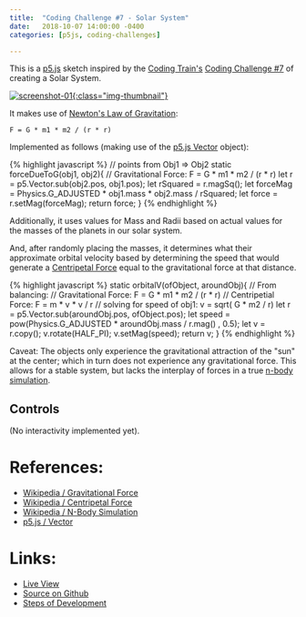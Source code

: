 ```yaml
---
title:  "Coding Challenge #7 - Solar System"
date:   2018-10-07 14:00:00 -0400
categories: [p5js, coding-challenges]

---
```


This is a [p5.js][p5js-home] sketch inspired by the [Coding Train's][coding-train] [Coding Challenge #7][ct-challenge-7] of creating a Solar System.

[![screenshot-01][screenshot-01]{:class="img-thumbnail"}][live-view]

It makes use of [Newton's Law of Gravitation][wikipedia-gravitation]:

`
F = G * m1 * m2 / (r * r)
`

Implemented as follows (making use of the [p5.js Vector][p5js-vector] object):

{% highlight javascript %}
// points from Obj1 => Obj2
static forceDueToG(obj1, obj2){
  // Gravitational Force: F = G * m1 * m2 / (r * r)
  let r = p5.Vector.sub(obj2.pos, obj1.pos);
  let rSquared = r.magSq();
  let forceMag = Physics.G_ADJUSTED * obj1.mass * obj2.mass / rSquared;
  let force = r.setMag(forceMag);
  return force;
}
{% endhighlight %}

Additionally, it uses values for Mass and Radii based on actual values for the masses of the planets in our solar system.

And, after randomly placing the masses, it determines what their approximate orbital velocity based by determining the speed that would generate a [Centripetal Force][wikipedia-centripetal] equal to the gravitational force at that distance.

{% highlight javascript %}
static orbitalV(ofObject, aroundObj){
  // From balancing:
  // Gravitational Force: F = G * m1 * m2 / (r * r)
  // Centripetial Force: F = m * v * v / r
  // solving for speed of obj1: v = sqrt( G * m2 / r)
  let r = p5.Vector.sub(aroundObj.pos, ofObject.pos);
  let speed = pow(Physics.G_ADJUSTED * aroundObj.mass / r.mag() , 0.5);
  let v = r.copy();
  v.rotate(HALF_PI);
  v.setMag(speed);
  return v;
}
{% endhighlight %}

Caveat: The objects only experience the gravitational attraction of the "sun" at the center; which in turn does not experience any gravitational force. This allows for a stable system, but lacks the interplay of forces in a true [n-body simulation][wikipedia-n-body-sim].

## Controls

(No interactivity implemented yet).

# References:
* [Wikipedia / Gravitational Force][wikipedia-gravitation]
* [Wikipedia / Centripetal Force][wikipedia-centripetal]
* [Wikipedia / N-Body Simulation][wikipedia-n-body-sim]
* [p5.js / Vector][p5js-vector]

# Links: 

* [Live View][live-view]
* [Source on Github][source-code]
* [Steps of Development][source-pull-request]


[p5js-home]: http://p5js.org/
[p5js-vector]: https://p5js.org/reference/#/p5.Vector
[source-code]: https://github.com/brianhonohan/sketchbook/tree/master/p5js/coding-challenges/solar-system/
[source-pull-request]: https://github.com/brianhonohan/sketchbook/pull/33
[live-view]: https://brianhonohan.com/sketchbook/p5js/coding-challenges/solar-system/
[screenshot-01]: /sketchbook/p5js/coding-challenges/solar-system/screenshot-01.png 
[coding-train]: https://thecodingtrain.com/
[ct-challenge-7]: https://www.youtube.com/watch?v=l8SiJ-RmeHU&index=7&list=PLRqwX-V7Uu6ZiZxtDDRCi6uhfTH4FilpH
[wikipedia-gravitation]: https://en.wikipedia.org/wiki/Newton%27s_law_of_universal_gravitation
[wikipedia-centripetal]: https://en.wikipedia.org/wiki/Centripetal_force
[wikipedia-n-body-sim]: https://en.wikipedia.org/wiki/N-body_simulation